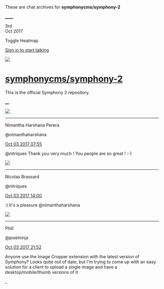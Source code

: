 These are chat archives for **symphonycms/symphony-2**

[__](/symphonycms/symphony-2/archives/2017/10/04)[__](/symphonycms/symphony-2/archives/2017/10/02)

3rd  
Oct 2017

Toggle Heatmap

[Sign in to start talking](/login?action=login&button=archive-login)

![](https://avatars-02.gitter.im/group/iv/3/57542c45c43b8c601977197e?s=48)

#  [symphonycms/symphony-2](/symphonycms/symphony-2)

This is the official Symphony 2 repository.

[ __](/orgs/symphonycms/rooms "More symphonycms rooms")

![](https://avatars2.githubusercontent.com/u/10864598?v=4&s=30)

____

Nimantha Harshana Perera

@nimanthaharshana

[Oct 03 2017
07:55](https://gitter.im/symphonycms/symphony-2?at=59d34256bac826f0542b0092)

@nitriques Thank you very much ! You people are so great ! :-)

![](https://avatars1.githubusercontent.com/u/771169?v=4&s=30)

____

Nicolas Brassard

@nitriques

[Oct 03 2017
14:00](https://gitter.im/symphonycms/symphony-2?at=59d397e5b59d55b8236a0327)

:) It's a pleasure @nimanthaharshana

![](https://avatars0.githubusercontent.com/u/274397?v=4&s=30)

____

Phill

@pixelninja

[Oct 03 2017
21:52](https://gitter.im/symphonycms/symphony-2?at=59d406b6bac826f0542f9ca0)

Anyone use the Image Cropper extension with the latest version of Symphony?
Looks quite out of date, but I'm trying to come up with an easy solution for a
client to upload a single image and have a desktop/mobile/thumb versions of it

_

